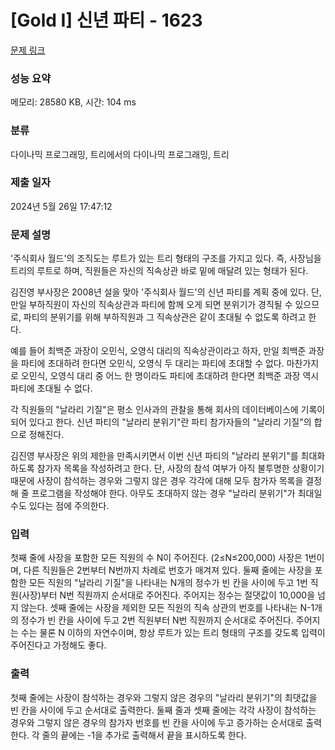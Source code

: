# [Gold I] 신년 파티 - 1623 

[문제 링크](https://www.acmicpc.net/problem/1623) 

### 성능 요약

메모리: 28580 KB, 시간: 104 ms

### 분류

다이나믹 프로그래밍, 트리에서의 다이나믹 프로그래밍, 트리

### 제출 일자

2024년 5월 26일 17:47:12

### 문제 설명

<p>'주식회사 월드'의 조직도는 루트가 있는 트리 형태의 구조를 가지고 있다. 즉, 사장님을 트리의 루트로 하며, 직원들은 자신의 직속상관 바로 밑에 매달려 있는 형태가 된다.</p>
<p>김진영 부사장은 2008년 설을 맞아 '주식회사 월드'의 신년 파티를 계획 중에 있다. 단, 만일 부하직원이 자신의 직속상관과 파티에 함께 오게 되면 분위기가 경직될 수 있으므로, 파티의 분위기를 위해 부하직원과 그 직속상관은 같이 초대될 수 없도록 하려고 한다.</p>
<p>예를 들어 최백준 과장이 오민식, 오영식 대리의 직속상관이라고 하자, 만일 최백준 과장을 파티에 초대하려 한다면 오민식, 오영식 두 대리는 파티에 초대할 수 없다. 마찬가지로 오민식, 오영식 대리 중 어느 한 명이라도 파티에 초대하려 한다면 최백준 과장 역시 파티에 초대될 수 없다.</p>
<p>각 직원들의 "날라리 기질"은 평소 인사과의 관찰을 통해 회사의 데이터베이스에 기록이 되어 있다고 한다. 신년 파티의 "날라리 분위기"란 파티 참가자들의 "날라리 기질"의 합으로 정해진다.</p>
<p>김진영 부사장은 위의 제한을 만족시키면서 이번 신년 파티의 "날라리 분위기"를 최대화하도록 참가자 목록을 작성하려고 한다. 단, 사장의 참석 여부가 아직 불투명한 상황이기 때문에 사장이 참석하는 경우와 그렇지 않은 경우 각각에 대해 모두 참가자 목록을 결정해 줄 프로그램을 작성해야 한다. 아무도 초대하지 않는 경우 "날라리 분위기"가 최대일 수도 있다는 점에 주의한다.</p>

### 입력 

 <p>첫째 줄에 사장을 포함한 모든 직원의 수 N이 주어진다. (2≤N≤200,000) 사장은 1번이며, 다른 직원들은 2번부터 N번까지 차례로 번호가 매겨져 있다. 둘째 줄에는 사장을 포함한 모든 직원의 "날라리 기질"을 나타내는 N개의 정수가 빈 칸을 사이에 두고 1번 직원(사장)부터 N번 직원까지 순서대로 주어진다. 주어지는 정수는 절댓값이 10,000을 넘지 않는다. 셋째 줄에는 사장을 제외한 모든 직원의 직속 상관의 번호를 나타내는 N-1개의 정수가 빈 칸을 사이에 두고 2번 직원부터 N번 직원까지 순서대로 주어진다. 주어지는 수는 물론 N 이하의 자연수이며, 항상 루트가 있는 트리 형태의 구조를 갖도록 입력이 주어진다고 가정해도 좋다.</p>

### 출력 

 <p>첫째 줄에는 사장이 참석하는 경우와 그렇지 않은 경우의  "날라리 분위기"의 최댓값을 빈 칸을 사이에 두고 순서대로 출력한다. 둘째 줄과 셋째 줄에는 각각 사장이 참석하는 경우와 그렇지 않은 경우의 참가자 번호를 빈 칸을 사이에 두고 증가하는 순서대로 출력한다. 각 줄의 끝에는 -1을 추가로 출력해서 끝을 표시하도록 한다.</p>

